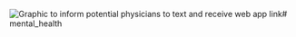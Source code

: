 <img src="https://i.ibb.co/fdHTBxP/txt-graphic.gif" alt="Graphic to inform potential physicians to text and receive web app link" border="0"># mental_health
